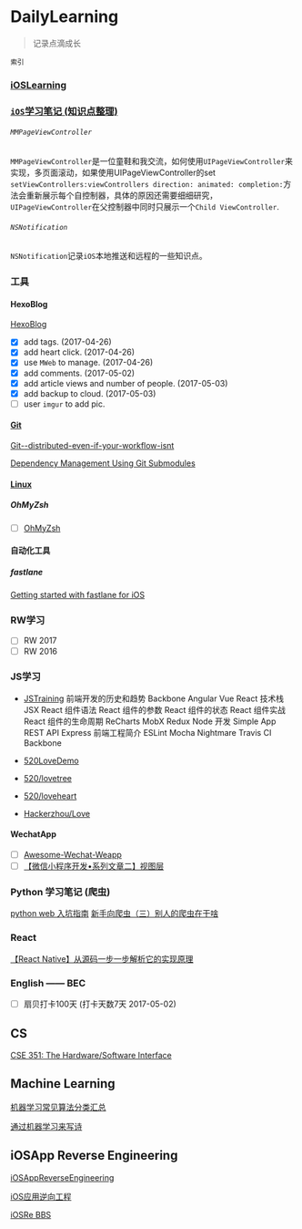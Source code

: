 # DailyLearning

>记录点滴成长

`索引`

### [iOSLearning](https://github.com/FrizzleFur/DailyLearning/blob/master/iOSLearning.md)

### [`iOS`学习笔记 (知识点整理)](https://github.com/FrizzleFur/DailyLearning/tree/master/iOSLearningDemo)

###### `MMPageViewController`
`MMPageViewController`是一位童鞋和我交流，如何使用`UIPageViewController`来实现，多页面滚动，如果使用UIPageViewController的set
`setViewControllers:viewControllers direction: animated: completion:`方法会重新展示每个自控制器，具体的原因还需要细细研究，`UIPageViewController`在父控制器中同时只展示一个`Child ViewController`.

###### `NSNotification`

`NSNotification`记录`iOS`本地推送和远程的一些知识点。

### 工具

#### HexoBlog

[HexoBlog](https://github.com/FrizzleFur/DailyLearning/blob/master/HexoBlog.md)

- [x] add tags.  (2017-04-26)
- [x] add heart click.  (2017-04-26)
- [x] use `MWeb` to manage.  (2017-04-26)
- [x] add comments.   (2017-05-02)
- [x] add article views and number of people.  (2017-05-03) 
- [x] add backup to cloud.  (2017-05-03)
- [ ] user `imgur` to add pic.

#### [Git](https://github.com/FrizzleFur/DailyLearning/blob/master/GitLearning.md)
[Git--distributed-even-if-your-workflow-isnt](https://git-scm.com/book/zh/v2)

[Dependency Management Using Git Submodules](https://www.raywenderlich.com/155150/dependency-management-using-git-submodules)
#### [Linux](https://github.com/FrizzleFur/DailyLearning/blob/master/LinuxLearning.md)
##### OhMyZsh
- [ ] [OhMyZsh](http://ohmyz.sh/) 

#### 自动化工具

##### fastlane
[Getting started with fastlane for iOS](https://docs.fastlane.tools/getting-started/ios/setup/)

### RW学习

- [ ] RW 2017
- [ ] RW 2016

### JS学习

* [JSTraining](https://github.com/ruanyf/jstraining/tree/master/demos)
前端开发的历史和趋势
Backbone
Angular
Vue
React 技术栈
JSX
React 组件语法
React 组件的参数
React 组件的状态
React 组件实战
React 组件的生命周期
ReCharts
MobX
Redux
Node 开发
Simple App
REST API
Express
前端工程简介
ESLint
Mocha
Nightmare
Travis CI
Backbone

* [520LoveDemo](http://lipinso.com/520/love/demo.html)
* [520/lovetree](http://lipinso.com/520/lovetree/demo.html)
* [520/loveheart](http://lipinso.com/520/loveheart/demo.html)
* [Hackerzhou/Love](https://github.com/hackerzhou/Love)

#### WechatApp

- [ ] [Awesome-Wechat-Weapp](https://github.com/justjavac/awesome-wechat-weapp)
- [ ] [【微信小程序开发•系列文章二】视图层](http://www.jsongo.com/post/js/2016/weapp-2/)

### Python 学习笔记 (爬虫)
[python web 入坑指南](http://python-web-guide.readthedocs.io/zh/latest/)
[新手向爬虫（三）别人的爬虫在干啥](http://www.jianshu.com/p/dcd6438ce4c7)

### React

[【React Native】从源码一步一步解析它的实现原理](http://www.jianshu.com/p/5cc61ec04b39)


### English —— BEC

- [ ] 扇贝打卡100天 (打卡天数7天 2017-05-02)

## CS
[CSE 351: The Hardware/Software Interface](https://courses.cs.washington.edu/courses/cse351/16sp/videos.html)




## Machine Learning

[机器学习常见算法分类汇总](https://tonydeng.github.io/)

[通过机器学习来写诗](https://tonydeng.github.io/2017/03/03/common-algorithms-for-machine-learning/#more)


## iOSApp Reverse Engineering

[iOSAppReverseEngineering](https://github.com/iosre/iOSAppReverseEngineering/blob/master/iOSAppReverseEngineering.pdf)

[iOS应用逆向工程](https://book.douban.com/subject/25826902/)

[iOSRe BBS](http://bbs.iosre.com/)

